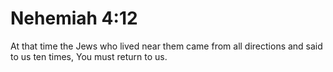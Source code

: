 # Nehemiah 4:12

At that time the Jews who lived near them came from all directions and said to us ten times, You must return to us.
